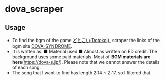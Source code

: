 # dova_scraper

## Usage
* To find the bgm of the game [どとこい(Dotokoi)](http://kuro.kilo.jp/dotokoi/), scraper the links of the bgm site [DOVA-SYNDROME](https://dova-s.jp/).
* It is written as:
■ Material used ■
Almost as written on ED credit.
The background uses some paid materials. Most of
**BGM materials are here**(https://dova-s.jp/).
Please note that we cannot answer the details of each song.
* The song that I want to find has length 2:14 ~ 2:17, so I filtered that.
